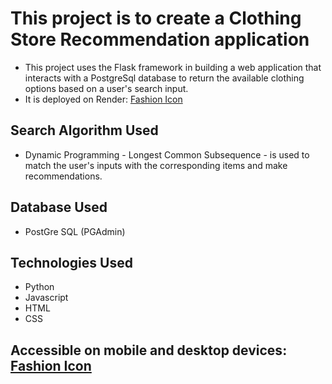 # This project is to create a Clothing Store Recommendation application
- This project uses the Flask framework in building a web application that interacts with a PostgreSql database to return the available clothing options based on a user's search input.
- It is deployed on Render: [Fashion Icon](https://fashioniconapp.onrender.com/)
## Search Algorithm Used
- Dynamic Programming - Longest Common Subsequence - is used to match the user's inputs with the corresponding items and make recommendations.
## Database Used
- PostGre SQL (PGAdmin)
## Technologies Used
- Python
- Javascript
- HTML
- CSS
## Accessible on mobile and desktop devices: [Fashion Icon](https://fashioniconapp.onrender.com/)
